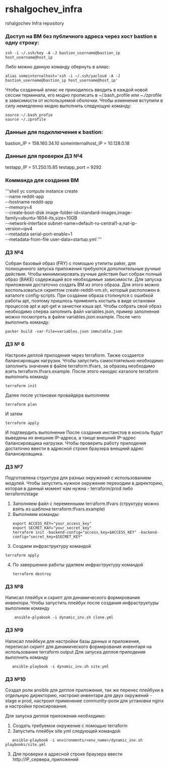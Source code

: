 # rshalgochev_infra
rshalgochev Infra repository

### Доступ на ВМ без публичного адреса через хост bastion в одну строку: ###
```shell
ssh -i ~/.ssh/key -A -J bastion_username@bastion_ip host_username@host_ip
```
Либо можно данную команду обернуть в алиас:
```shell
alias someinternalhost='ssh -i ~/.ssh/yacloud -A -J bastion_username@bastion_ip host_username@host_ip'
```
Чтобы созданный алиас не приходилось вводить в каждой новой сессии терминала, его модно прописать в ~/.bash_profile
или ~./zprofile в зависимости от используемой оболочки.
Чтобы изменения вступили в силу немедленно модно выполнить следующую команду:
```shell
source ~/.bash_profie
source ~/.zprofile
```
### Данные для подкллючения к bastion: ###
bastion_IP = 158.160.34.10
someinternalhost_IP = 10.128.0.18

### Данные для проверки ДЗ №4 ###
testapp_IP = 51.250.15.85
testapp_port = 9292

### Комманда для создания ВМ ###
'''shell
yc compute instance create \
  --name reddit-app \
  --hostname reddit-app \
  --memory=4 \
  --create-boot-disk image-folder-id=standard-images,image-family=ubuntu-1604-lts,size=10GB \
  --network-interface subnet-name=default-ru-central1-a,nat-ip-version=ipv4 \
  --metadata serial-port-enable=1 \
  --metadata-from-file user-data=startup.yml
'''

### ДЗ №4 ###
Собран базовый образ (FRY) с помощью утилиты paker, для полноценного запуска приложения требуются дополнительные ручные
действия. Чтобы минимизировать ручные действия был собран полный образ (BAKE) содержащий все необходимые зависимости.
Для запуска приложения достаточно создать ВМ из этого образа. Для этого можно воспользоваться скриптом
create-reddit-vm.sh, который расположен в каталоге config-scripts.
При создании образа столкнулся с ошибкой работы apt, поэтому пришлось применить костыль в виде остановки процессов apt
и apt-get и зачистки кэша apt.
Чтобы собрать свой образ необходимо сперва заполнить файл variables.json, пример заполнения можно посмотреть в файле
variables.json.example. После чего выполнить команду:
```shell
packer build -var-file=variables.json immutable.json
```

### ДЗ № 6 ###
Настроен деплой прилодения через terraform. Также создается балансировщик нагрузки. Чтобы запустить самостоятельно
необходимо заполнить значения в файле terraform.tfvars, за образец необходимо взять terraform.tfvars.example.
После этого находяс каталоге terraform выполнить команду
```shell
terraform init
```
Далее после установки провайдера выполняем
```shell
terraform plan
```
И затем
```shell
terraform apply
```
И подтвердить выполнение
После создания инстанстов в консоль будут выведены их внешние IP-адреса, а такще внешний IP-адрес балансировщика
нагрузки. Чтобы проверить работу прилодения достаточно ввести в адресной строке браузера внещний адрес балансировщика.

### ДЗ №7 ###
Подготовлена структура для разных окружений с использованием модулей.
Чтобы запустить нужное окружение переходим в директорию, которая в данный момент нам нужна - terraform/prod либо
terraform/stage
 1. Заполняем файл с переменными terraform.tfvars (структуру можно взять из шаблона terraform.tfvars.example)
 2. Выполняем команды:
    ```shell
    export ACCESS_KEY="your_access_key"
    export SECRET_KAY="your_secret_key"
    terraform init -backend-config="access_key=$ACCESS_KEY" -backend-config="secret_key=$SECRET_KEY"
    ```
 3. Создаем инфраструктуру командой
   ```shell
   terraform apply
   ```
 4. По завершению работы удаляем инфраструктуру командой
    ```shell
    terraform destroy
    ```
### ДЗ №8 ###
Написал плейбук и скрипт для динамического формирования инвентори.
Чтобы запустить плейбук после создания инфраструктуры выполняем команду
```shell
    ansible-plyabook -i dynamic_inv.sh clone.yml
```
### ДЗ №9 ###
Написал плейбкуи для настройки базы данных и приложения, переписал скрипт для
динамического формирования инвентаря на использование terraform output
Для запуска деплоя прилодения выполнить команду
```shell
   ansible-playbook -i dynamic_inv.sh site.yml
```
### ДЗ №10 ###
Создал роли ansible для деплоя приложения, так же перенес плейбуки в отдельную директорию,
настроил инвентари для двух окружений - stage и prod, настроил применение community-роли
для установки nginx и настройки проксирования.

Для запуска деплоя приложения необходимо:
1. Создать требуемое окружение с помощью terraform
2. Запустить плейбук site.yml следующей командой:
```shell
   ansible-playbook -i environments/<env_name>/dynamic_inv.sh playbooks/site.yml
```
3. Для проверки в адресной строке браузера ввести http://IP_сервера_приложений
